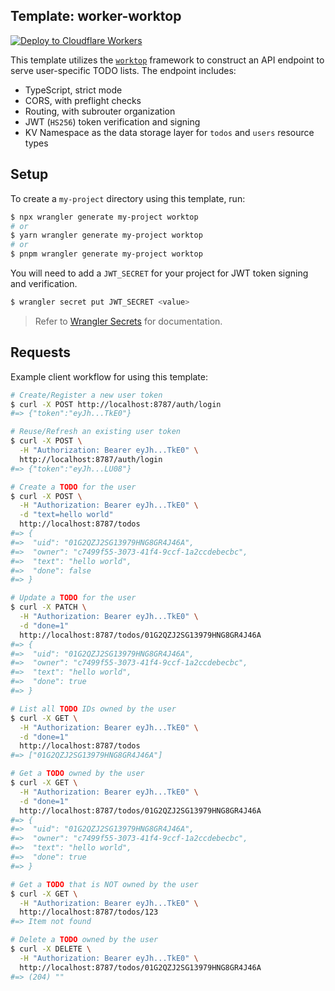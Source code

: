 ## Template: worker-worktop

[![Deploy to Cloudflare Workers](https://deploy.workers.cloudflare.com/button)](https://deploy.workers.cloudflare.com/?url=https://github.com/cloudflare/templates/tree/main/worker-worktop)

This template utilizes the [`worktop`](https://github.com/lukeed/worktop) framework to construct an API endpoint to serve user-specific TODO lists. The endpoint includes:

- TypeScript, strict mode
- CORS, with preflight checks
- Routing, with subrouter organization
- JWT (`HS256`) token verification and signing
- KV Namespace as the data storage layer for `todos` and `users` resource types

## Setup

To create a `my-project` directory using this template, run:

```sh
$ npx wrangler generate my-project worktop
# or
$ yarn wrangler generate my-project worktop
# or
$ pnpm wrangler generate my-project worktop
```

You will need to add a `JWT_SECRET` for your project for JWT token signing and verification.

```sh
$ wrangler secret put JWT_SECRET <value>
```

> Refer to [Wrangler Secrets](https://developers.cloudflare.com/workers/wrangler/commands/#secret) for documentation.

## Requests

Example client workflow for using this template:

```sh
# Create/Register a new user token
$ curl -X POST http://localhost:8787/auth/login
#=> {"token":"eyJh...TkE0"}

# Reuse/Refresh an existing user token
$ curl -X POST \
  -H "Authorization: Bearer eyJh...TkE0" \
  http://localhost:8787/auth/login
#=> {"token":"eyJh...LU08"}

# Create a TODO for the user
$ curl -X POST \
  -H "Authorization: Bearer eyJh...TkE0" \
  -d "text=hello world"
  http://localhost:8787/todos
#=> {
#=>  "uid": "01G2QZJ2SG13979HNG8GR4J46A",
#=>  "owner": "c7499f55-3073-41f4-9ccf-1a2ccdebecbc",
#=>  "text": "hello world",
#=>  "done": false
#=> }

# Update a TODO for the user
$ curl -X PATCH \
  -H "Authorization: Bearer eyJh...TkE0" \
  -d "done=1"
  http://localhost:8787/todos/01G2QZJ2SG13979HNG8GR4J46A
#=> {
#=>  "uid": "01G2QZJ2SG13979HNG8GR4J46A",
#=>  "owner": "c7499f55-3073-41f4-9ccf-1a2ccdebecbc",
#=>  "text": "hello world",
#=>  "done": true
#=> }

# List all TODO IDs owned by the user
$ curl -X GET \
  -H "Authorization: Bearer eyJh...TkE0" \
  -d "done=1"
  http://localhost:8787/todos
#=> ["01G2QZJ2SG13979HNG8GR4J46A"]

# Get a TODO owned by the user
$ curl -X GET \
  -H "Authorization: Bearer eyJh...TkE0" \
  -d "done=1"
  http://localhost:8787/todos/01G2QZJ2SG13979HNG8GR4J46A
#=> {
#=>  "uid": "01G2QZJ2SG13979HNG8GR4J46A",
#=>  "owner": "c7499f55-3073-41f4-9ccf-1a2ccdebecbc",
#=>  "text": "hello world",
#=>  "done": true
#=> }

# Get a TODO that is NOT owned by the user
$ curl -X GET \
  -H "Authorization: Bearer eyJh...TkE0" \
  http://localhost:8787/todos/123
#=> Item not found

# Delete a TODO owned by the user
$ curl -X DELETE \
  -H "Authorization: Bearer eyJh...TkE0" \
  http://localhost:8787/todos/01G2QZJ2SG13979HNG8GR4J46A
#=> (204) ""
```
